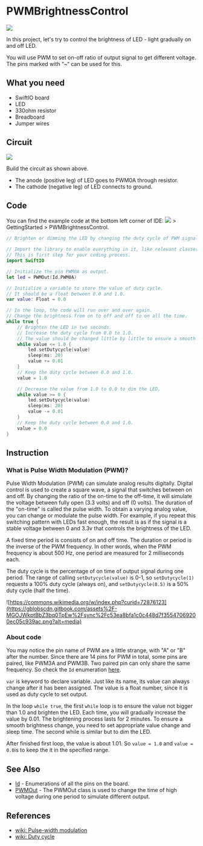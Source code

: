 # PWMBrightnessControl

![](https://gblobscdn.gitbook.com/assets%2F-MGOJWkptBbZ3bq0TpEw%2Fsync%2Fb81e5137c8d3a490823f2e5c67617a86a1aba4e7.gif?alt=media)

In this project, let's try to control the brightness of LED - light gradually on and off LED.

You will use PWM to set on-off ratio of output signal to get different voltage. The pins marked with “~“ can be used for this.

## What you need 

* SwiftIO board 
* LED 
* 330ohm resistor 
* Breadboard 
* Jumper wires

## Circuit

![](../../.gitbook/assets/PWMBrightnessControl.png)

Build the circuit as shown above.

* The anode \(positive leg\) of LED goes to PWM0A through resistor.
* The cathode \(negative leg\) of LED connects to ground.

## Code

You can find the example code at the bottom left corner of IDE: ![](../../.gitbook/assets/xnip2020-07-22_16-04-33.jpg) &gt; GettingStarted &gt; PWMBrightnessControl.

```swift
// Brighten or dimming the LED by changing the duty cycle of PWM signal.

// Import the library to enable everything in it, like relevant classes and methods. 
// This is first step for your coding process.
import SwiftIO

// Initialize the pin PWM0A as output.
let led = PWMOut(Id.PWM0A)

// Initialize a variable to store the value of duty cycle. 
// It should be a float between 0.0 and 1.0.
var value: Float = 0.0

// In the loop, the code will run over and over again.
// Change the brightness from on to off and off to on all the time.
while true {
    // Brighten the LED in two seconds. 
    // Increase the duty cycle from 0.0 to 1.0.
    // The value should be changed little by little to ensure a smooth brightness change.
    while value <= 1.0 {
        led.setDutycycle(value)
        sleep(ms: 20)
        value += 0.01
    }
    // Keep the duty cycle between 0.0 and 1.0.
    value = 1.0

    // Decrease the value from 1.0 to 0.0 to dim the LED.
    while value >= 0 {
        led.setDutycycle(value)
        sleep(ms: 20)
        value -= 0.01
    }
    // Keep the duty cycle between 0.0 and 1.0.
    value = 0.0
}

```

## Instruction

### What is Pulse Width Modulation \(PWM\)?

Pulse Width Modulation \(PWM\) can simulate analog results digitally. Digital control is used to create a square wave, a signal that switches between on and off. By changing the ratio of the on-time to the off-time, it will simulate the voltage between fully open \(3.3 volts\) and off \(0 volts\). The duration of the "on-time" is called the pulse width. To obtain a varying analog value, you can change or modulate the pulse width. For example, if you repeat this switching pattern with LEDs fast enough, the result is as if the signal is a stable voltage between 0 and 3.3v that controls the brightness of the LED.

A fixed time period is consists of on and off time. The duration or period is the inverse of the PWM frequency. In other words, when the PWM frequency is about 500 Hz, one period are measured for 2 milliseconds each. 

The duty cycle is the percentage of on time of output signal during one period. The range of calling `setDutycycle(value)` is 0-1, so `setDutycycle(1)` requests a 100% duty cycle \(always on\), and `setDutycycle(0.5)` is a 50% duty cycle \(half the time\).

![https://commons.wikimedia.org/w/index.php?curid=72876123](https://gblobscdn.gitbook.com/assets%2F-MGOJWkptBbZ3bq0TpEw%2Fsync%2Fc53ea8bfa1c0c448d7f35547069200ec05c939ac.png?alt=media)

### About code

You may notice the pin name of PWM are a little strange, with "A" or "B" after the number. Since there are 14 pins for PWM in total, some pins are paired, like PWM3A and PWM3B. Two paired pin can only share the same frequency. So check the `Id` enumeration [here](https://swiftioapi.madmachine.io/Enums/Id.html).

`var` is keyword to declare variable. Just like its name, its value can always change after it has been assigned. The value is a float number, since it is used as duty cycle to set output.

In the loop `while true`, the first `while` loop is to ensure the value not bigger than 1.0 and brighten the LED. Each time, you will gradually increase the value by 0.01. The brightening process lasts for 2 minutes. To ensure a smooth brightness change, you need to set appropriate value change and sleep time. The second while is similar but to dim the LED. 

After finished first loop, the value is about 1.01. So `value = 1.0` and `value = 0.0`is to keep the it in the specified range.

## See Also

* [Id](https://swiftioapi.madmachine.io/Enums/Id.html) - Enumerations of all the pins on the board.
* ​[PWMOut](https://swiftioapi.madmachine.io/Classes/PWMOut.html) - The PWMOut class is used to change the time of high voltage during one period to simulate different output. 

## References

* ​[wiki: Pulse-width modulation](https://en.wikipedia.org/wiki/Pulse-width_modulation)​
* ​[wiki: Duty cycle](https://en.wikipedia.org/wiki/Duty_cycle)​

